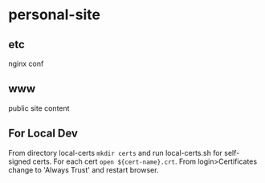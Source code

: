 # personal-site

## etc

nginx conf

## www

public site content

## For Local Dev

From directory local-certs `mkdir certs` and run local-certs.sh for self-signed certs.
For each cert `open ${cert-name}.crt`. From login>Certificates change to 'Always Trust' and restart browser.
